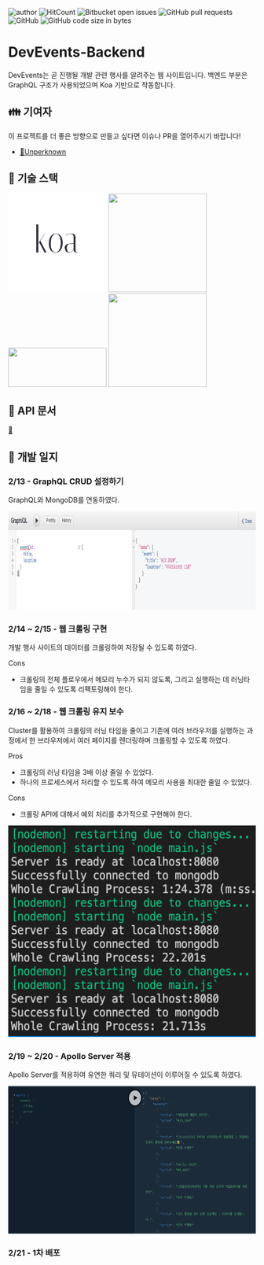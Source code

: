 ![author](https://img.shields.io/badge/author-Unperknown-lightgrey.svg)
![HitCount](http://hits.dwyl.io/Unperknown/DevEvents-Backend.svg)
![Bitbucket open issues](https://img.shields.io/github/issues/Unperknown/DevEvents-Backend)
![GitHub pull requests](https://img.shields.io/github/issues-pr/Unperknown/DevEvents-Backend)
![GitHub](https://img.shields.io/github/license/Unperknown/DevEvents-Backend)
![GitHub code size in bytes](https://img.shields.io/github/languages/code-size/Unperknown/DevEvents-Backend)

# DevEvents-Backend

DevEvents는 곧 진행될 개발 관련 행사를 알려주는 웹 사이트입니다. 백엔드 부분은 GraphQL 구조가 사용되었으며 Koa 기반으로 작동합니다.

## 👪 기여자

이 프로젝트를 더 좋은 방향으로 만들고 싶다면 이슈나 PR을 열어주시기 바랍니다!

- [🔗Unperknown](https://github.com/Unperknown)

## 🔑 기술 스택

<img src="https://raw.githubusercontent.com/koajs/koa/HEAD/docs/logo.png" width="200" height="200" />
<img src="https://upload.wikimedia.org/wikipedia/commons/thumb/1/17/GraphQL_Logo.svg/1024px-GraphQL_Logo.svg.png" width="200" height="200">
<img src="https://www.nginx.com/wp-content/uploads/2018/08/NGINX-logo-rgb-large.png" width="200" height="80" />
<img src="https://www.docker.com/sites/default/files/d8/2019-07/vertical-logo-monochromatic.png" width="200" height="190">

## 📄 API 문서

[🔗]()

## 📅 개발 일지

### 2/13 - GraphQL CRUD 설정하기

GraphQL와 MongoDB를 연동하였다.

<img src="docs/1.png" width="1000" height="200">

### 2/14 ~ 2/15 - 웹 크롤링 구현

개발 행사 사이트의 데이터를 크롤링하여 저장될 수 있도록 하였다.

Cons
- 크롤링의 전체 플로우에서 메모리 누수가 되지 않도록, 그리고 실행하는 데 러닝타임을 줄일 수 있도록 리팩토링해야 한다.

### 2/16 ~ 2/18 - 웹 크롤링 유지 보수

Cluster를 활용하여 크롤링의 러닝 타임을 줄이고 기존에 여러 브라우저를 실행하는 과정에서 한 브라우저에서 여러 페이지를 렌더링하며 크롤링할 수 있도록 하였다.

Pros
- 크롤링의 러닝 타임을 3배 이상 줄일 수 있었다.
- 하나의 프로세스에서 처리할 수 있도록 하여 메모리 사용을 최대한 줄일 수 있었다.

Cons
- 크롤링 API에 대해서 예외 처리를 추가적으로 구현해야 한다.

<img src="docs/2.png" width="550" height="430">

### 2/19 ~ 2/20 - Apollo Server 적용

Apollo Server를 적용하여 유연한 쿼리 및 뮤테이션이 이루어질 수 있도록 하였다.

<img src="docs/3.png" width="750" height="300">

### 2/21 - 1차 배포
